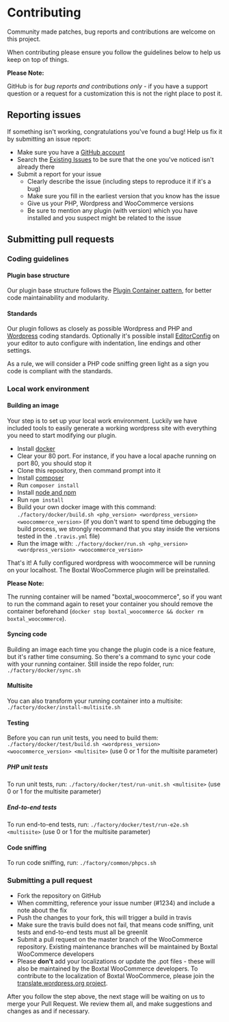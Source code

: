 # Contributing

Community made patches, bug reports and contributions are welcome on this project.

When contributing please ensure you follow the guidelines below to help us keep on top of things.

__Please Note:__

GitHub is for _bug reports and contributions only_ - if you have a support question or a request for a customization this is not the right place to post it.

## Reporting issues

If something isn't working, congratulations you've found a bug! Help us fix it by submitting an issue report:

* Make sure you have a [GitHub account](https://github.com/signup/free)
* Search the [Existing Issues](https://github.com/Boxtale/boxtal-woocommerce-poc/issues) to be sure that the one you've noticed isn't already there
* Submit a report for your issue
  * Clearly describe the issue (including steps to reproduce it if it's a bug)
  * Make sure you fill in the earliest version that you know has the issue
  * Give us your PHP, Wordpress and WooCommerce versions
  * Be sure to mention any plugin (with version) which you have installed and you suspect might be related to the issue

## Submitting pull requests

### Coding guidelines

#### Plugin base structure

Our plugin base structure follows the [Plugin Container pattern](https://www.smashingmagazine.com/2015/05/how-to-use-autoloading-and-a-plugin-container-in-wordpress-plugins/), for better code maintainability and modularity.

#### Standards

Our plugin follows as closely as possible Wordpress and PHP and [Wordpress](https://make.wordpress.org/core/handbook/coding-standards/php/) coding standards. Optionally it's possible install [EditorConfig](http://editorconfig.org/) on your editor to auto configure with indentation, line endings and other settings.

As a rule, we will consider a PHP code sniffing green light as a sign you code is compliant with the standards.

### Local work environment

#### Building an image

Your step is to set up your local work environment. Luckily we have included tools to easily generate a working wordpress site with everything you need to start modifying our plugin.
* Install [docker](https://www.docker.com/)
* Clear your 80 port. For instance, if you have a local apache running on port 80, you should stop it
* Clone this repository, then command prompt into it
* Install [composer](https://getcomposer.org/)
* Run `composer install`
* Install [node and npm](https://docs.npmjs.com/getting-started/installing-node#installing-npm-from-the-nodejs-site)
* Run `npm install`
* Build your own docker image with this command: `./factory/docker/build.sh <php_version> <wordpress_version> <woocommerce_version>` (if you don't want to spend time debugging the build process, we strongly recommand that you stay inside the versions tested in the `.travis.yml` file)
* Run the image with: 
`./factory/docker/run.sh <php_version> <wordpress_version> <woocommerce_version>`


That's it! A fully configured wordpress with woocommerce will be running on your localhost. The Boxtal WooCommerce plugin will be preinstalled.

__Please Note:__

The running container will be named "boxtal_woocommerce", so if you want to run the command again to reset your container you should remove the container beforehand (`docker stop boxtal_woocommerce && docker rm boxtal_woocommerce`).

#### Syncing code

Building an image each time you change the plugin code is a nice feature, but it's rather time consuming. So there's a command to sync your code with your running container. Still inside the repo folder, run: `./factory/docker/sync.sh`

#### Multisite

You can also transform your running container into a multisite: `./factory/docker/install-multisite.sh`

#### Testing

Before you can run unit tests, you need to build them: `./factory/docker/test/build.sh <wordpress_version> <woocommerce_version> <multisite>` (use 0 or 1 for the multisite parameter)

##### PHP unit tests

To run unit tests, run: `./factory/docker/test/run-unit.sh <multisite>` (use 0 or 1 for the multisite parameter)

##### End-to-end tests

To run end-to-end tests, run: `./factory/docker/test/run-e2e.sh <multisite>` (use 0 or 1 for the multisite parameter)

#### Code sniffing

To run code sniffing, run: `./factory/common/phpcs.sh`

### Submitting a pull request

* Fork the repository on GitHub
* When committing, reference your issue number (#1234) and include a note about the fix
* Push the changes to your fork, this will trigger a build in travis
* Make sure the travis build does not fail, that means code sniffing, unit tests and end-to-end tests must all be greenlit
* Submit a pull request on the master branch of the WooCommerce repository. Existing maintenance branches will be maintained by Boxtal WooCommerce developers
* Please **don't** add your localizations or update the .pot files - these will also be maintained by the Boxtal WooCommerce developers. To contribute to the localization of Boxtal WooCommerce, please join the [translate.wordpress.org project](https://translate.wordpress.org/projects/wp-plugins/boxtal-woocommerce).

After you follow the step above, the next stage will be waiting on us to merge your Pull Request. We review them all, and make suggestions and changes as and if necessary.





